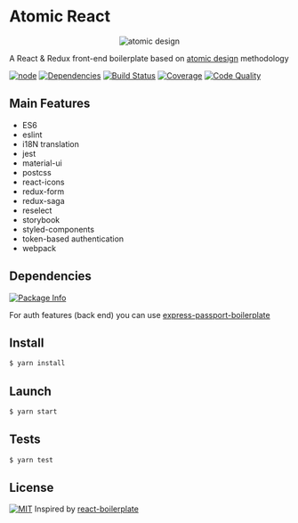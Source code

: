 # Atomic React

<p align="center">
  <img alt="atomic design" src="https://cdn-images-1.medium.com/max/1600/1*fBFPvh-Y-l4pXmRTECCsPw.png">
</p>

A React & Redux front-end boilerplate based on
[atomic design][atomic-design-url] methodology

[![node][node]][package-url]
[![Dependencies][deps]][deps-url]
[![Build Status][build-status]][build-status-url]
[![Coverage][cover]][cover-url]
[![Code Quality][code-quality]][code-quality-url]

## Main Features
- ES6
- eslint
- i18N translation
- jest
- material-ui
- postcss
- react-icons
- redux-form
- redux-saga
- reselect
- storybook
- styled-components
- token-based authentication
- webpack

## Dependencies
[![Package Info][package-info]][package-url]

For auth features (back end) you can use
[express-passport-boilerplate][backend-url]

## Install
```sh
$ yarn install
```

## Launch
```sh
$ yarn start
```

## Tests
```sh
$ yarn test
```

## License

[![MIT][license]][license-url] Inspired by
[react-boilerplate](https://github.com/react-boilerplate/react-boilerplate)

[atomic-design-url]: http://bradfrost.com/blog/post/atomic-web-design/
[backend-url]: https://github.com/alexander-elgin/express-passport-boilerplate
[package-url]: https://npmjs.com/package/atomic-react

[package-info]: https://nodei.co/npm/atomic-react.png

[node]: https://img.shields.io/node/v/atomic-react.svg

[deps]: https://david-dm.org/alexander-elgin/atomic-react.svg
[deps-url]: https://david-dm.org/alexander-elgin/atomic-react

[build-status]: https://img.shields.io/travis/alexander-elgin/atomic-react.svg
[build-status-url]: https://travis-ci.org/alexander-elgin/atomic-react

[code-quality]: https://api.codacy.com/project/badge/Grade/27011bc53e004590921e1839a0b2707d
[code-quality-url]: https://www.codacy.com/app/alexander-elgin/atomic-react

[cover]: https://coveralls.io/repos/github/alexander-elgin/atomic-react/badge.svg
[cover-url]: https://coveralls.io/github/alexander-elgin/atomic-react

[license]: https://img.shields.io/npm/l/tailwindcss.svg
[license-url]: ./LICENSE
